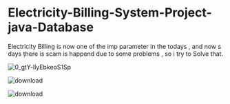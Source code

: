# Electricity-Billing-System-Project-java-Database
Electricity Billing is now one of the imp parameter in the todays , and now s days ṭhere is scam is happend due to some problems , so i try to Solve that.



![0_gtY-llyEbkeoS1Sp](https://github.com/user-attachments/assets/88a95891-fd31-42e3-8f6c-36a95644078e)


![download](https://github.com/user-attachments/assets/ea4a5633-41db-400f-999f-80082d49bf8e)


![download](https://github.com/user-attachments/assets/bdcc1632-976d-42a3-a564-4b2434e9ca5d)
